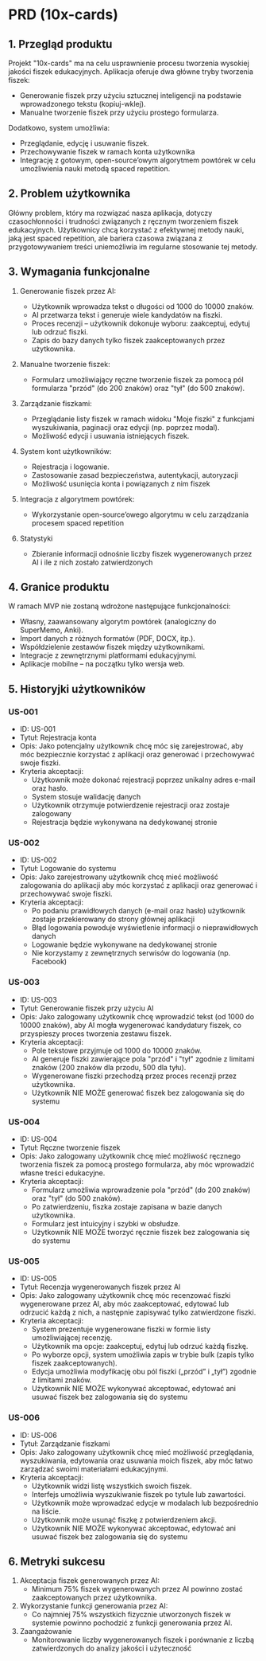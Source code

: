 # PRD (10x-cards)
## 1. Przegląd produktu
Projekt "10x-cards" ma na celu usprawnienie procesu tworzenia wysokiej jakości fiszek edukacyjnych. Aplikacja oferuje dwa główne tryby tworzenia fiszek:
- Generowanie fiszek przy użyciu sztucznej inteligencji na podstawie wprowadzonego tekstu (kopiuj-wklej).
- Manualne tworzenie fiszek przy użyciu prostego formularza.
  
Dodatkowo, system umożliwia:
- Przeglądanie, edycję i usuwanie fiszek.
- Przechowywanie fiszek w ramach konta użytkownika
- Integrację z gotowym, open-source’owym algorytmem powtórek w celu umożliwienia nauki metodą spaced repetition.

## 2. Problem użytkownika
Główny problem, który ma rozwiązać nasza aplikacja, dotyczy czasochłonności i trudności związanych z ręcznym tworzeniem fiszek edukacyjnych. Użytkownicy chcą korzystać z efektywnej metody nauki, jaką jest spaced repetition, ale bariera czasowa związana z przygotowywaniem treści uniemożliwia im regularne stosowanie tej metody.

## 3. Wymagania funkcjonalne
1. Generowanie fiszek przez AI:
   - Użytkownik wprowadza tekst o długości od 1000 do 10000 znaków.
   - AI przetwarza tekst i generuje wiele kandydatów na fiszki.
   - Proces recenzji – użytkownik dokonuje wyboru: zaakceptuj, edytuj lub odrzuć fiszki.
   - Zapis do bazy danych tylko fiszek zaakceptowanych przez użytkownika.

2. Manualne tworzenie fiszek:
   - Formularz umożliwiający ręczne tworzenie fiszek za pomocą pól formularza "przód" (do 200 znaków) oraz "tył" (do 500 znaków).

3. Zarządzanie fiszkami:
   - Przeglądanie listy fiszek w ramach widoku "Moje fiszki" z funkcjami wyszukiwania, paginacji oraz edycji (np. poprzez modal).
   - Możliwość edycji i usuwania istniejących fiszek.

4. System kont użytkowników:
   - Rejestracja i logowanie.
   - Zastosowanie zasad bezpieczeństwa, autentykacji, autoryzacji
   - Możliwość usunięcia konta i powiązanych z nim fiszek 

5. Integracja z algorytmem powtórek:
   - Wykorzystanie open-source’owego algorytmu w celu zarządzania procesem spaced repetition

6. Statystyki
   - Zbieranie informacji odnośnie liczby fiszek wygenerowanych przez AI i ile z nich zostało zatwierdzonych

## 4. Granice produktu
W ramach MVP nie zostaną wdrożone następujące funkcjonalności:
- Własny, zaawansowany algorytm powtórek (analogiczny do SuperMemo, Anki).
- Import danych z różnych formatów (PDF, DOCX, itp.).
- Współdzielenie zestawów fiszek między użytkownikami.
- Integracje z zewnętrznymi platformami edukacyjnymi.
- Aplikacje mobilne – na początku tylko wersja web.

## 5. Historyjki użytkowników

### US-001
- ID: US-001
- Tytuł: Rejestracja konta
- Opis: Jako potencjalny użytkownik chcę móc się zarejestrować, aby móc bezpiecznie korzystać z aplikacji oraz generować i przechowywać swoje fiszki.
- Kryteria akceptacji:
  - Użytkownik może dokonać rejestracji poprzez unikalny adres e-mail oraz hasło.
  - System stosuje walidację danych
  - Użytkownik otrzymuje potwierdzenie rejestracji oraz zostaje zalogowany
  - Rejestracja będzie wykonywana na dedykowanej stronie

### US-002
- ID: US-002
- Tytuł: Logowanie do systemu
- Opis: Jako zarejestrowany użytkownik chcę mieć możliwość zalogowania do aplikacji aby móc korzystać z aplikacji oraz generować i przechowywać swoje fiszki.
- Kryteria akceptacji:
  - Po podaniu prawidłowych danych (e-mail oraz hasło) użytkownik zostaje przekierowany do strony głównej aplikacji
  - Błąd logowania powoduje wyświetlenie informacji o nieprawidłowych danych
  - Logowanie będzie wykonywane na dedykowanej stronie
  - Nie korzystamy z zewnętrznych serwisów do logowania (np. Facebook)


### US-003
- ID: US-003
- Tytuł: Generowanie fiszek przy użyciu AI
- Opis: Jako zalogowany użytkownik chcę wprowadzić tekst (od 1000 do 10000 znaków), aby AI mogła wygenerować kandydatury fiszek, co przyspieszy proces tworzenia zestawu fiszek.
- Kryteria akceptacji:
  - Pole tekstowe przyjmuje od 1000 do 10000 znaków.
  - AI generuje fiszki zawierające pola "przód" i "tył" zgodnie z limitami znaków (200 znaków dla przodu, 500 dla tyłu).
  - Wygenerowane fiszki przechodzą przez proces recenzji przez użytkownika.
  - Użytkownik NIE MOŻE generować fiszek bez zalogowania się do systemu

### US-004
- ID: US-004
- Tytuł: Ręczne tworzenie fiszek
- Opis: Jako zalogowany użytkownik chcę mieć możliwość ręcznego tworzenia fiszek za pomocą prostego formularza, aby móc wprowadzić własne treści edukacyjne.
- Kryteria akceptacji:
  - Formularz umożliwia wprowadzenie pola "przód" (do 200 znaków) oraz "tył" (do 500 znaków).
  - Po zatwierdzeniu, fiszka zostaje zapisana w bazie danych użytkownika.
  - Formularz jest intuicyjny i szybki w obsłudze.
  - Użytkownik NIE MOŻE tworzyć ręcznie fiszek bez zalogowania się do systemu

### US-005
- ID: US-005
- Tytuł: Recenzja wygenerowanych fiszek przez AI
- Opis: Jako zalogowany użytkownik chcę móc recenzować fiszki wygenerowane przez AI, aby móc zaakceptować, edytować lub odrzucić każdą z nich, a następnie zapisywać tylko zatwierdzone fiszki.
- Kryteria akceptacji:
  - System prezentuje wygenerowane fiszki w formie listy umożliwiającej recenzję.
  - Użytkownik ma opcje: zaakceptuj, edytuj lub odrzuć każdą fiszkę.
  - Po wyborze opcji, system umożliwia zapis w trybie bulk (zapis tylko fiszek zaakceptowanych).
  - Edycja umożliwia modyfikację obu pól fiszki („przód” i „tył”) zgodnie z limitami znaków.
  - Użytkownik NIE MOŻE wykonywać akceptować, edytować ani usuwać fiszek bez zalogowania się do systemu

### US-006
- ID: US-006
- Tytuł: Zarządzanie fiszkami
- Opis: Jako zalogowany użytkownik chcę mieć możliwość przeglądania, wyszukiwania, edytowania oraz usuwania moich fiszek, aby móc łatwo zarządzać swoimi materiałami edukacyjnymi.
- Kryteria akceptacji:
  - Użytkownik widzi listę wszystkich swoich fiszek.
  - Interfejs umożliwia wyszukiwanie fiszek po tytule lub zawartości.
  - Użytkownik może wprowadzać edycje w modalach lub bezpośrednio na liście.
  - Użytkownik może usunąć fiszkę z potwierdzeniem akcji.
  - Użytkownik NIE MOŻE wykonywać akceptować, edytować ani usuwać fiszek bez zalogowania się do systemu

## 6. Metryki sukcesu
1. Akceptacja fiszek generowanych przez AI:
   - Minimum 75% fiszek wygenerowanych przez AI powinno zostać zaakceptowanych przez użytkownika.
2. Wykorzystanie funkcji generowania przez AI:
   - Co najmniej 75% wszystkich fizycznie utworzonych fiszek w systemie powinno pochodzić z funkcji generowania przez AI.
3. Zaangażowanie
   - Monitorowanie liczby wygenerowanych fiszek i porównanie z liczbą zatwierdzonych do analizy jakości i użyteczność